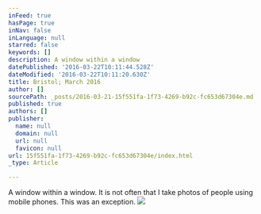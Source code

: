 ```yaml
---
inFeed: true
hasPage: true
inNav: false
inLanguage: null
starred: false
keywords: []
description: A window within a window
datePublished: '2016-03-22T10:11:44.528Z'
dateModified: '2016-03-22T10:11:20.630Z'
title: Bristol; March 2016
author: []
sourcePath: _posts/2016-03-21-15f551fa-1f73-4269-b92c-fc653d67304e.md
published: true
authors: []
publisher:
  name: null
  domain: null
  url: null
  favicon: null
url: 15f551fa-1f73-4269-b92c-fc653d67304e/index.html
_type: Article

---
```

A window within a window. It is not often that I take photos of people using mobile phones. This was an exception.
![](https://s3-us-west-2.amazonaws.com/the-grid-img/p/69db796b8450e6adb4fd50388741b238c9f32371.jpg)